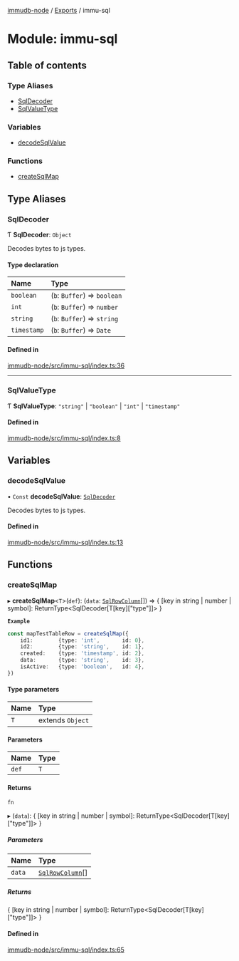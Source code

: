 [immudb-node](../README.md) / [Exports](../modules.md) / immu-sql

# Module: immu-sql

## Table of contents

### Type Aliases

- [SqlDecoder](immu_sql.md#sqldecoder)
- [SqlValueType](immu_sql.md#sqlvaluetype)

### Variables

- [decodeSqlValue](immu_sql.md#decodesqlvalue)

### Functions

- [createSqlMap](immu_sql.md#createsqlmap)

## Type Aliases

### SqlDecoder

Ƭ **SqlDecoder**: `Object`

Decodes bytes to js types.

#### Type declaration

| Name | Type |
| :------ | :------ |
| `boolean` | (`b`: `Buffer`) => `boolean` |
| `int` | (`b`: `Buffer`) => `number` |
| `string` | (`b`: `Buffer`) => `string` |
| `timestamp` | (`b`: `Buffer`) => `Date` |

#### Defined in

[immudb-node/src/immu-sql/index.ts:36](https://github.com/user3232/node-immu-db/blob/2e88686/immudb-node/src/immu-sql/index.ts#L36)

___

### SqlValueType

Ƭ **SqlValueType**: ``"string"`` \| ``"boolean"`` \| ``"int"`` \| ``"timestamp"``

#### Defined in

[immudb-node/src/immu-sql/index.ts:8](https://github.com/user3232/node-immu-db/blob/2e88686/immudb-node/src/immu-sql/index.ts#L8)

## Variables

### decodeSqlValue

• `Const` **decodeSqlValue**: [`SqlDecoder`](immu_sql.md#sqldecoder)

Decodes bytes to js types.

#### Defined in

[immudb-node/src/immu-sql/index.ts:13](https://github.com/user3232/node-immu-db/blob/2e88686/immudb-node/src/immu-sql/index.ts#L13)

## Functions

### createSqlMap

▸ **createSqlMap**<`T`\>(`def`): (`data`: [`SqlRowColumn`](types_Entry.md#sqlrowcolumn)[]) => { [key in string \| number \| symbol]: ReturnType<SqlDecoder[T[key]["type"]]\> }

**`Example`**

```ts
const mapTestTableRow = createSqlMap({
    id1:        {type: 'int',       id: 0},
    id2:        {type: 'string',    id: 1},
    created:    {type: 'timestamp', id: 2},
    data:       {type: 'string',    id: 3},
    isActive:   {type: 'boolean',   id: 4},
})

```

#### Type parameters

| Name | Type |
| :------ | :------ |
| `T` | extends `Object` |

#### Parameters

| Name | Type |
| :------ | :------ |
| `def` | `T` |

#### Returns

`fn`

▸ (`data`): { [key in string \| number \| symbol]: ReturnType<SqlDecoder[T[key]["type"]]\> }

##### Parameters

| Name | Type |
| :------ | :------ |
| `data` | [`SqlRowColumn`](types_Entry.md#sqlrowcolumn)[] |

##### Returns

{ [key in string \| number \| symbol]: ReturnType<SqlDecoder[T[key]["type"]]\> }

#### Defined in

[immudb-node/src/immu-sql/index.ts:65](https://github.com/user3232/node-immu-db/blob/2e88686/immudb-node/src/immu-sql/index.ts#L65)
